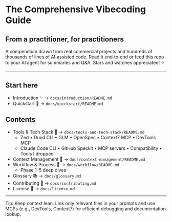 # The Comprehensive Vibecoding Guide

## From a practitioner, for practitioners

A compendium drawn from real commercial projects and hundreds of thousands of lines of AI‑assisted code. Read it end‑to‑end or feed this repo to your AI agent for summaries and Q&A. Stars and watches appreciated! ⭐

---

## Start here
- Introduction ✨ → `docs/introduction/README.md`
- Quickstart 🚀 → `docs/quickstart/README.md`

## Contents
- Tools & Tech Stack 🧰 → `docs/tools-and-tech-stack/README.md`
  - Zed • Droid CLI • GLM • OpenSpec • Context7 MCP • DevTools MCP
  - Claude Code CLI • GitHub Speckit • MCP servers • Compatibility • Tools I dropped
- Context Management 🧠 → `docs/context-management/README.md`
- Workflow & Process 🔄 → `docs/workflow/README.md`
  - Phase 1–5 deep dives
- Glossary 📚 → `docs/glossary.md`
- Contributing 🤝 → `docs/contributing.md`
- License 📄 → `docs/license.md`

---

Tip: Keep context lean. Link only relevant files in your prompts and use MCPs (e.g., DevTools, Context7) for efficient debugging and documentation lookup.


